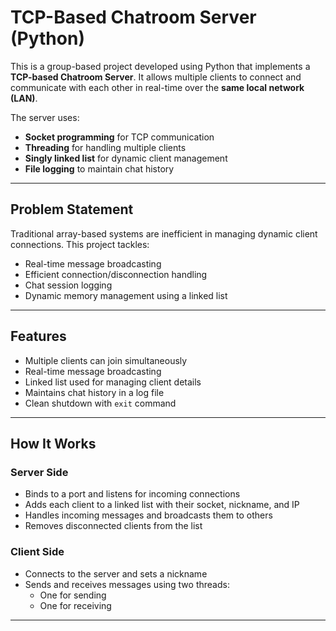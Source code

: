# TCP-Based Chatroom Server (Python)

This is a group-based project developed using Python that implements a **TCP-based Chatroom Server**. It allows multiple clients to connect and communicate with each other in real-time over the **same local network (LAN)**.

The server uses:
- **Socket programming** for TCP communication
- **Threading** for handling multiple clients
- **Singly linked list** for dynamic client management
- **File logging** to maintain chat history

---

## Problem Statement

Traditional array-based systems are inefficient in managing dynamic client connections. This project tackles:
- Real-time message broadcasting
- Efficient connection/disconnection handling
- Chat session logging
- Dynamic memory management using a linked list

---

## Features

- Multiple clients can join simultaneously
- Real-time message broadcasting
- Linked list used for managing client details
- Maintains chat history in a log file
- Clean shutdown with `exit` command

---

## How It Works

### Server Side
- Binds to a port and listens for incoming connections
- Adds each client to a linked list with their socket, nickname, and IP
- Handles incoming messages and broadcasts them to others
- Removes disconnected clients from the list

### Client Side
- Connects to the server and sets a nickname
- Sends and receives messages using two threads:
  - One for sending
  - One for receiving

---
